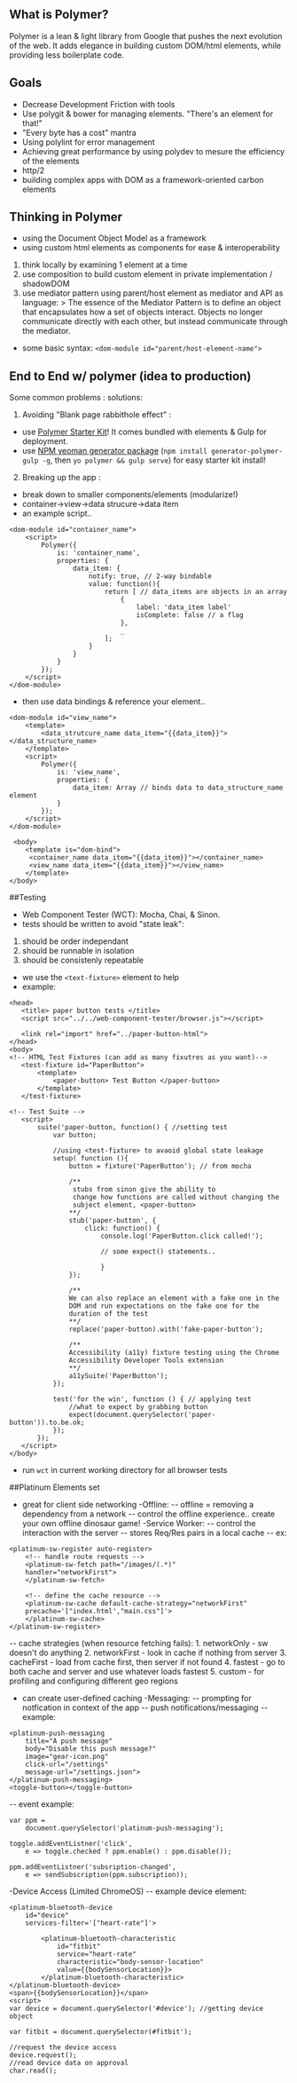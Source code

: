 ## What is Polymer?
Polymer is a lean & light library from Google that pushes the next evolution of the web.
It adds elegance in building custom DOM/html elements, while providing less boilerplate code.
## Goals
- Decrease Development Friction with tools
- Use polygit & bower for managing elements.  "There's an element for that!"
- "Every byte has a cost" mantra
- Using polylint for error management
- Achieving great performance by using polydev to mesure the efficiency of the elements
- http/2
- building complex apps with DOM as a framework-oriented carbon elements

## Thinking in Polymer
- using the Document Object Model as a framework
- using custom html elements as components for ease & interoperability
1. think locally by examining 1 element at a time
2. use composition to build custom element in private implementation / shadowDOM
3. use mediator pattern using parent/host element as mediator and API as language: > The essence of the Mediator Pattern is to define an object that encapsulates how a set of objects interact.  Objects no longer communicate directly with each other, but instead communicate through the mediator.
- some basic syntax:
`<dom-module id="parent/host-element-name">`

## End to End w/ polymer (idea to production)
Some common problems : solutions:


1. Avoiding "Blank page rabbithole effect" : 
  - use [Polymer Starter Kit](https://developers.google.com/web/tools/polymer-starter-kit/?hl=en)!  It comes bundled with elements & Gulp for deployment.
  - use [NPM yeoman generator package](https://www.npmjs.com/package/generator-polymer-gulp) (`npm install generator-polymer-gulp -g`, then `yo polymer && gulp serve`) for easy starter kit install!
2. Breaking up the app :
  - break down to smaller components/elements (modularize!)
  - container->view->data strucure->data item
  - an example script.. 
```
<dom-module id="container_name">
	<script>
		Polymer({
			is: 'container_name',
			properties: {
				data_item: {
					notify: true, // 2-way bindable
					value: function(){
						return [ // data_items are objects in an array
							{
								label: 'data_item label'
								isComplete: false // a flag
							},
							_
						];
					}
				}
			}
		});
	</script>
</dom-module>
```
  - then use data bindings & reference your element..
```
<dom-module id="view_name">
	<template>
		<data_strutcure_name data_item="{{data_item}}"></data_structure_name>
	</template>
	<script>
		Polymer({
			is: 'view_name',
			properties: {
				data_item: Array // binds data to data_structure_name element
			}
		});
	</script>
</dom-module>
```
```
 <body>
 	<template is="dom-bind">
	 <container_name data_item="{{data_item}}"></container_name>
	 <view_name data_item="{{data_item}}"></view_name>
	</template>
</body>
```

##Testing
 - Web Component Tester (WCT): Mocha, Chai, & Sinon.
 - tests should be written to avoid "state leak":
 1. should be order independant
 2. should be runnable in isolation
 3. should be consistenly repeatable
 - we use the `<text-fixture>` element to help
 - example:
 ```
 <head>
 	<title> paper button tests </title>
	<script src="../../web-component-tester/browser.js"></script>
	
	<link rel="import" href="../paper-button-html">
</head>
<body>
<!-- HTML Test Fixtures (can add as many fixutres as you want)-->
	<test-fixture id="PaperButton">
		<template>
			<paper-button> Test Button </paper-button>
		</template>
	</test-fixture>
	
<!-- Test Suite -->
	<script>
		suite('paper-button, function() { //setting test
			var button;
			
			//using <test-fixture> to avaoid global state leakage
			setup( function (){
				button = fixture('PaperButton'); // from mocha
				
				/**
				 stubs from sinon give the ability to 
				 change how functions are called without changing the
				 subject element, <paper-button>
				**/
				stub('paper-button', {
					click: function() {
						console.log('PaperButton.click called!');
						
						// some expect() statements..
						
						}					
				});
				
				/**
				We can also replace an element with a fake one in the
				DOM and	run expectations on the fake one for the 
				duration of the test
				**/
				replace('paper-button).with('fake-paper-button');
				
				/**
				Accessibility (a11y) fixture testing using the Chrome 
				Accessibility Developer Tools extension
				**/
				a11ySuite('PaperButton');
			});
		
			test('for the win', function () { // applying test
				//what to expect by grabbing button
				expect(document.querySelector('paper-button')).to.be.ok;
			});
		});
	</script>
</body>
```
 - run `wct` in current working directory for all browser tests

##Platinum Elements set
- great for client side networking
-Offline:
-- offline = removing a dependency from a network
-- control the offline experience.. create your own offline dinosaur game!
-Service Worker:
-- control the interaction with the server
-- stores Req/Res pairs in a local cache
-- ex:
```
<platinum-sw-register auto-register>
	<!-- handle route requests -->
	<platinum-sw-fetch path="/images/(.*)"
	handler="networkFirst">
	</platinum-sw-fetch>
	
	<!-- define the cache resource -->
	<platinum-sw-cache default-cache-strategy="networkFirst"
	precache='["index.html',"main.css"]'>
	</platinum-sw-cache>
</platinum-sw-register>
```
-- cache strategies (when resource fetching fails):
	1. networkOnly - sw doesn't do anything
	2. networkFirst - look in cache if nothing from server
	3. cacheFirst - load from cache first, then server if not found
	4. fastest - go to both cache and server and use whatever loads fastest
	5. custom - for profiling and configuring different geo regions
- can create user-defined caching
-Messaging:
-- prompting for notfication in context of the app
-- push notifications/messaging
-- example:
```
<platinum-push-messaging
	title="A push message"
	body="Disable this push message?"
	image="gear-icon.png"
	click-url="/settings"
	message-url="/settings.json">
</platinum-push-messaging>
<toggle-button></toggle-button>
```
-- event example:
```
var ppm =
	document.querySelector('platinum-push-messaging');

toggle.addEventListner('click',
	e => toggle.checked ? ppm.enable() : ppm.disable());
	
ppm.addEventListner('subsription-changed',
	e => sendSubscription(ppm.subscription));
```
-Device Access (Limited ChromeOS)
-- example device element:
```
<platinum-bluetooth-device 
	id="device"
	services-filter='["heart-rate"]'>
	
		<platinum-bluetooth-characteristic
			id="fitbit"
			service="heart-rate"
			characteristic="body-sensor-location"
			value={{bodySensorLocation}}>
		</platinum-bluetooth-characteristic>
</platinum-bluetooth-device>
<span>{{bodySensorLocation}}</span>
<script>
var device = document.querySelector('#device'); //getting device object

var fitbit = document.querySelector(#fitbit');

//request the device access
device.request();
//read device data on approval
char.read();
```
